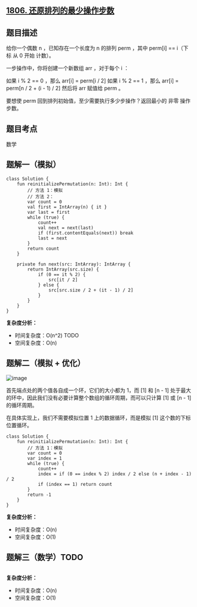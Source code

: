 ## [1806. 还原排列的最少操作步数](https://leetcode.cn/problems/minimum-number-of-operations-to-reinitialize-a-permutation/description/)

## 题目描述

给你一个偶数 n​​​​​​ ，已知存在一个长度为 n 的排列 perm ，其中 perm[i] == i​（下标 从 0 开始 计数）。

一步操作中，你将创建一个新数组 arr ，对于每个 i ：

如果 i % 2 == 0 ，那么 arr[i] = perm[i / 2]
如果 i % 2 == 1 ，那么 arr[i] = perm[n / 2 + (i - 1) / 2]
然后将 arr​​ 赋值​​给 perm 。

要想使 perm 回到排列初始值，至少需要执行多少步操作？返回最小的 非零 操作步数。

## 题目考点

数学

## 题解一（模拟）
 
```
class Solution {
    fun reinitializePermutation(n: Int): Int {
        // 方法 1：模拟
        // 方法 2：
        var count = 0
        val first = IntArray(n) { it }
        var last = first
        while (true) {
            count++
            val next = next(last)
            if (first.contentEquals(next)) break
            last = next
        }
        return count
    }

    private fun next(src: IntArray): IntArray {
        return IntArray(src.size) {
            if (0 == it % 2) {
                src[it / 2]
            } else {
                src[src.size / 2 + (it - 1) / 2]
            }
        }
    }
}
```

**复杂度分析：**

- 时间复杂度：O(n^2) TODO
- 空间复杂度：O(n) 

## 题解二（模拟 + 优化）

![image](https://user-images.githubusercontent.com/25008934/211312804-5dbd33bc-7bec-4607-b0e1-7b1a4cb871df.png)

首先端点处的两个值各自成一个环，它们的大小都为 1，而 [1] 和 [n - 1] 处于最大的环中，因此我们没有必要计算整个数组的循环周期，而可以只计算 [1] 或 [n - 1] 的循环周期。

在具体实现上，我们不需要模拟位置 1 上的数据循环，而是模拟 [1] 这个数的下标位置循环。

```
class Solution {
    fun reinitializePermutation(n: Int): Int {
        // 方法 1：模拟
        var count = 0
        var index = 1
        while (true) {
            count++
            index = if (0 == index % 2) index / 2 else (n + index - 1) / 2
            if (index == 1) return count
        }
        return -1
    }
}
```

**复杂度分析：**

- 时间复杂度：O(n)
- 空间复杂度：O(1) 

## 题解三（数学）TODO
 
```

```

**复杂度分析：**

- 时间复杂度：O(n)
- 空间复杂度：O(1) 
